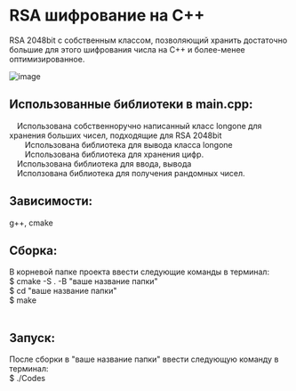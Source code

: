# RSA шифрование на C++

RSA 2048bit с собственным классом, позволяющий хранить достаточно большие для этого шифрования числа на С++ и более-менее оптимизированное.

![image](https://github.com/user-attachments/assets/9b9cfd47-6c87-41ba-bed4-ec2f4c1f5c15)

## Использованные библиотеки в main.cpp:<br>
&emsp;Использована собственноручно написанный класс longone для хранения больших чисел, подходящие для RSA 2048bit<br>
&emsp;&emsp;Использована библиотека <ostream> для вывода класса longone<br>
&emsp;&emsp;Использована библиотека <vector> для хранения цифр.<br>
&emsp;Использована библиотека <iostream> для ввода, вывода<br>
&emsp;Исползована библиотека <random> для получения рандомных чисел.<br>

## Зависимости:
g++, cmake

## Сборка:
В корневой папке проекта ввести следующие команды в терминал:<br>
$ cmake -S . -B "ваше название папки"<br>
$ cd "ваше название папки"<br>
$ make<br>
<br>
## Запуск:
После сборки в "ваше название папки" ввести следующую команду в терминал:<br>
$ ./Codes

